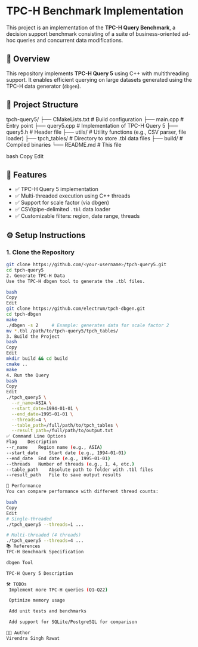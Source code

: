 # TPC-H Benchmark Implementation

This project is an implementation of the **TPC-H Query Benchmark**, a decision support benchmark consisting of a suite of business-oriented ad-hoc queries and concurrent data modifications.

## 📌 Overview

This repository implements **TPC-H Query 5** using C++ with multithreading support. It enables efficient querying on large datasets generated using the TPC-H data generator (`dbgen`).

## 📁 Project Structure

tpch-query5/
├── CMakeLists.txt # Build configuration
├── main.cpp # Entry point
├── query5.cpp # Implementation of TPC-H Query 5
├── query5.h # Header file
├── utils/ # Utility functions (e.g., CSV parser, file loader)
├── tpch_tables/ # Directory to store .tbl data files
├── build/ # Compiled binaries
└── README.md # This file

bash
Copy
Edit

## 🚀 Features

- ✅ TPC-H Query 5 implementation
- ✅ Multi-threaded execution using C++ threads
- ✅ Support for scale factor (via dbgen)
- ✅ CSV/pipe-delimited `.tbl` data loader
- ✅ Customizable filters: region, date range, threads

## ⚙️ Setup Instructions

### 1. Clone the Repository

```bash
git clone https://github.com/<your-username>/tpch-query5.git
cd tpch-query5
2. Generate TPC-H Data
Use the TPC-H dbgen tool to generate the .tbl files.

bash
Copy
Edit
git clone https://github.com/electrum/tpch-dbgen.git
cd tpch-dbgen
make
./dbgen -s 2     # Example: generates data for scale factor 2
mv *.tbl /path/to/tpch-query5/tpch_tables/
3. Build the Project
bash
Copy
Edit
mkdir build && cd build
cmake ..
make
4. Run the Query
bash
Copy
Edit
./tpch_query5 \
  --r_name=ASIA \
  --start_date=1994-01-01 \
  --end_date=1995-01-01 \
  --threads=4 \
  --table_path=/full/path/to/tpch_tables \
  --result_path=/full/path/to/output.txt
✅ Command Line Options
Flag	Description
--r_name	Region name (e.g., ASIA)
--start_date	Start date (e.g., 1994-01-01)
--end_date	End date (e.g., 1995-01-01)
--threads	Number of threads (e.g., 1, 4, etc.)
--table_path	Absolute path to folder with .tbl files
--result_path	File to save output results

🧪 Performance
You can compare performance with different thread counts:

bash
Copy
Edit
# Single-threaded
./tpch_query5 --threads=1 ...

# Multi-threaded (4 threads)
./tpch_query5 --threads=4 ...
📚 References
TPC-H Benchmark Specification

dbgen Tool

TPC-H Query 5 Description

🛠️ TODOs
 Implement more TPC-H queries (Q1–Q22)

 Optimize memory usage

 Add unit tests and benchmarks

 Add support for SQLite/PostgreSQL for comparison

👨‍💻 Author
Virendra Singh Rawat
